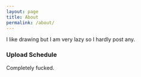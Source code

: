 ```yaml
---
layout: page
title: About
permalink: /about/
---
```


I like drawing but I am very lazy so I hardly post any.

### Upload Schedule

Completely fucked.
